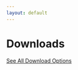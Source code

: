 ```yaml
---
layout: default
---
```


<script src="/assets/js/detectOS.js"></script>
<script>
  window.onload = e => detectOS();
</script>

<main>

<h1>Downloads</h1>

<a href="https://releases.fitedit.io/win-x64/FitEditSetup.exe" class="cta-button" id="win-download-link" style="display: none;">
      <img src="assets/images/windows.svg" alt="Windows Icon">
      <span>Download for Windows</span>
    </a>

<p id="mac-help-text" style="display: none; text-align: center; padding: 15px;">Not sure which Mac you have? Choose Intel - It works on both!</p>

<a href="https://releases.fitedit.io/osx-arm64/FitEdit.pkg" class="cta-button" id="mac-arm-download-link" title="For Apple M1, M2 CPUs or newer" style="display: none;">
      <img src="assets/images/macos.svg" alt="macOS Icon">
      <span>Download for macOS (Apple Silicon)</span>
    </a>

<a href="https://releases.fitedit.io/osx-x64/FitEdit.pkg" class="cta-button" id="mac-x64-download-link" style="display: none;" title="For Intel Core CPUs">
      <img src="assets/images/macos.svg" alt="macOS Icon">
      <span>Download for macOS (Intel)</span>
    </a>

<a href='https://play.google.com/store/apps/details?id=com.endurabyte.fitedit' class="appstore-button" id="android-download-link" style="display: none;">
    <img alt='Get it on Google Play' src='https://play.google.com/intl/en_us/badges/static/images/badges/en_badge_web_generic.png'/>
</a>

<p align="center" id="ios-download-link" style="display: none;">iOS support coming soon!</p>

<a href="/releases.html" class="cta-button">See All Download Options</a>

</main>
